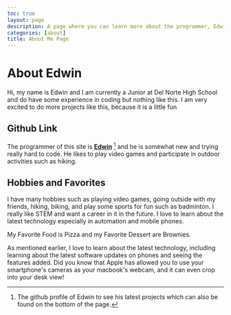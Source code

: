 ```yaml
---
toc: true
layout: page
description: A page where you can learn more about the programmer, Edwin and his activities and hobbies.
categories: [about]
title: About Me Page
---
```

# About Edwin

Hi, my name is Edwin and I am currently a Junior at Del Norte High School and do have some experience in coding but nothing like this. I am very excited to do more projects like this, because it is a little fun

## Github Link

The programmer of this site is **[Edwin](https://github.com/EdwinKuttappi)** [^1] and he is somewhat new and trying really hard to code. He likes to play video games and participate in outdoor activities such as hiking.

[^1]:The github profile of Edwin to see his latest projects which can also be found on the bottom of the page.

## Hobbies and Favorites

I have many hobbies such as playing video games, going outside with my friends, hiking, biking, and play some sports for fun such as badminton. I really like STEM and want a career in it in the future. I love to learn about the latest technology especially in automation and mobile phones.

My Favorite Food is Pizza and my Favorite Dessert are Brownies.

As mentioned earlier, I love to learn about the latest technology, including learning about the latest software updates on phones and seeing the features added. Did you know that Apple has allowed you to use your smartphone's cameras as your macbook's webcam, and it can even crop into your desk view!
